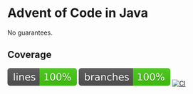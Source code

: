 # Advent of Code in Java

No guarantees.

## Coverage
[![line-coverage](.github/badges/jacoco.svg)]([https://github.com/arothuis/aoc-java/actions/workflows/main.yml](https://github.com/arothuis/aoc-java/actions)](https://github.com/arothuis/aoc-java/actions)https://github.com/arothuis/aoc-java/actions)
[![branch-coverage](.github/badges/branches.svg)]([https://github.com/arothuis/aoc-java/actions/workflows/main.yml](https://github.com/arothuis/aoc-java/actions)](https://github.com/arothuis/aoc-java/actions)https://github.com/arothuis/aoc-java/actions)
[![CI](https://github.com/arothuis/aoc-java/actions/workflows/main.yml/badge.svg)]([https://github.com/arothuis/aoc-java/actions/workflows/main.yml](https://github.com/arothuis/aoc-java/actions)](https://github.com/arothuis/aoc-java/actions)https://github.com/arothuis/aoc-java/actions)
